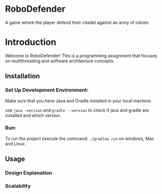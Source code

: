 # RoboDefender
A game where the player defend their citadel against an army of robots

# Introduction
Welcome to RoboDefender! This is a programming assignment that focuses on multithreading and software architecture concepts.

## Installation
### Set Up Development Environment:
Make sure that you have Java and Gradle installed in your local machine.

use `java -version` and `gradle --version` to check if java and gradle are installed and which version.

### Run:
To run the project execute the command:
```./gradlew run``` on windows, Mac and Linux.


## Usage
### Design Explanation


### Scalability